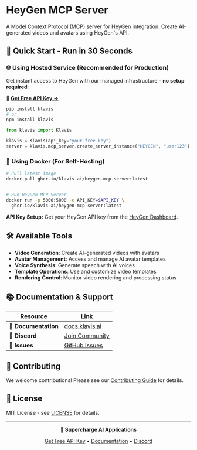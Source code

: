 # HeyGen MCP Server

A Model Context Protocol (MCP) server for HeyGen integration. Create AI-generated videos and avatars using HeyGen's API.

## 🚀 Quick Start - Run in 30 Seconds

### 🌐 Using Hosted Service (Recommended for Production)

Get instant access to HeyGen with our managed infrastructure - **no setup required**:

**🔗 [Get Free API Key →](https://www.klavis.ai/home/api-keys)**

```bash
pip install klavis
# or
npm install klavis
```

```python
from klavis import Klavis

klavis = Klavis(api_key="your-free-key")
server = klavis.mcp_server.create_server_instance("HEYGEN", "user123")
```

### 🐳 Using Docker (For Self-Hosting)

```bash
# Pull latest image
docker pull ghcr.io/klavis-ai/heygen-mcp-server:latest


# Run HeyGen MCP Server
docker run -p 5000:5000 -e API_KEY=$API_KEY \
  ghcr.io/klavis-ai/heygen-mcp-server:latest
```

**API Key Setup:** Get your HeyGen API key from the [HeyGen Dashboard](https://app.heygen.com/).

## 🛠️ Available Tools

- **Video Generation**: Create AI-generated videos with avatars
- **Avatar Management**: Access and manage AI avatar templates
- **Voice Synthesis**: Generate speech with AI voices
- **Template Operations**: Use and customize video templates
- **Rendering Control**: Monitor video rendering and processing status

## 📚 Documentation & Support

| Resource | Link |
|----------|------|
| **📖 Documentation** | [docs.klavis.ai](https://docs.klavis.ai) |
| **💬 Discord** | [Join Community](https://discord.gg/p7TuTEcssn) |
| **🐛 Issues** | [GitHub Issues](https://github.com/klavis-ai/klavis/issues) |

## 🤝 Contributing

We welcome contributions! Please see our [Contributing Guide](../../CONTRIBUTING.md) for details.

## 📜 License

MIT License - see [LICENSE](../../LICENSE) for details.

---

<div align="center">
  <p><strong>🚀 Supercharge AI Applications </strong></p>
  <p>
    <a href="https://www.klavis.ai">Get Free API Key</a> •
    <a href="https://docs.klavis.ai">Documentation</a> •
    <a href="https://discord.gg/p7TuTEcssn">Discord</a>
  </p>
</div>

